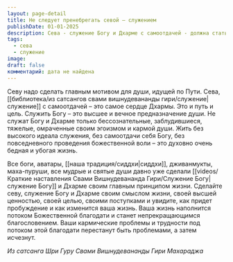 ```yaml
---
layout: page-detail
title: Не следует пренебрегать севой – служением
publishDate: 01-01-2025
description: Сева - служение Богу и Дхарме с самоотдачей - должна стать главным мотивом на духовном пути. Это высшее предназначение души, наполняющее жизнь смыслом, благодатью и избавляющее от кармических проблем. Все святые и мудрые сделали севу своим принципом. Приняв служение, человек обретает благословения.
tags:
  - сева
  - служение
image: 
draft: false
комментарий: дата не найдена
---
```


Севу надо сделать главным мотивом для души, идущей по Пути. Сева, [[библиотека/из сатсангов свами вишнудевананды гири/служение|служение]] с самоотдачей – это самое сердце Дхармы. Это и путь и цель. Служить Богу – это высшее и вечное предназначение души. Не служат Богу и Дхарме только бессознательные, заблудившиеся, тяжелые, омраченные своим эгоизмом и кармой души. Жить без высокого идеала служения, без самоотдачи себя Богу, без повседневного проведения божественной воли – это духовно очень бедная и убогая жизнь. 

Все боги, аватары, [[наша традиция/сиддхи|сиддхи]], дживанмукты, маха-пуруши, все мудрые и святые души давно уже сделали [[videos/Краткие наставления Свами Вишнудевананда Гири/Служение Богу|служение Богу]] и Дхарме своим главным принципом жизни. Сделайте севу, служение Богу и Дхарме своим смыслом жизни, своей высшей ценностью, своей целью, своими поступками и увидите, как придет пробуждение и как изменится ваша жизнь. Ваша жизнь наполнится потоком Божественной благодати и станет непрекращающимся благословением. Ваши кармические проблемы и трудности под потоком этой благодати перестанут быть проблемами, а затем исчезнут.

*Из сатсанга Шри Гуру Свами Вишнудевананды Гири Махараджа*
